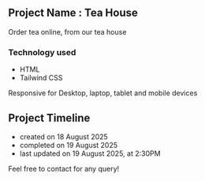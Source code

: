## Project Name : Tea House
Order tea online, from our tea house

### Technology used
- HTML
- Tailwind CSS

Responsive for Desktop, laptop, tablet and mobile devices

## Project Timeline
- created on 18 August 2025
- completed on 19 August 2025
- last updated on 19 August 2025, at 2:30PM

Feel free to contact for any query!